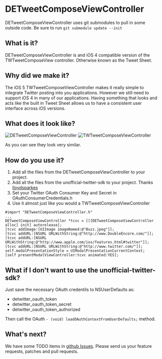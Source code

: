 DETweetComposeViewController
============================

DETweetComposeViewController uses git submodules to pull in some outside code. Be sure to run 
```git submodule update --init```

## What is it?
DETweetComposeViewController is and iOS 4 compatible version of the TWTweetComposeView controller. Otherwise known as the Tweet Sheet.

## Why did we make it?
The iOS 5 TWTweetComposeViewController makes it really simple to integrate Twitter posting into you applications. However we still need to support iOS 4 in many of our applications. Having something that looks and acts like the built in Tweet Sheet allows us to have a consistent user interface across iOS versions.

## What does it look like?
![DETweetComposeViewController](https://github.com/downloads/doubleencore/DETweetComposeViewController/DETweetComposeViewController.png) ![TWTweetComposeViewController](https://github.com/downloads/doubleencore/DETweetComposeViewController/TWTweetComposeViewController.png)

As you can see they look very similar.  
  
## How do you use it?

1. Add all the files from the DETweetComposeViewController to your project.
2. Add all the files from the unofficial-twitter-sdk to your project. Thanks [lloydsparkes](https://github.com/lloydsparkes)
3. Set your Twitter OAuth Consumer Key and Secret in OAuthConsumerCredentials.h
4. Use it almost just like you would a TWTweetComposeViewController

```
#import "DETweetComposeViewController.h"
...
DETweetComposeViewController *tcvc = [[[DETweetComposeViewController alloc] init] autorelease];
[tcvc addImage:[UIImage imageNamed:@"Buzz.jpeg"]];
[tcvc addURL:[NSURL URLWithString:@"http://www.DoubleEncore.com/"]];
[tcvc addURL:[NSURL URLWithString:@"http://www.apple.com/ios/features.html#twitter"]];
[tcvc addURL:[NSURL URLWithString:@"http://www.twitter.com/"]];
self.modalPresentationStyle = UIModalPresentationCurrentContext;
[self presentModalViewController:tcvc animated:YES];
```

## What if I don't want to use the unofficial-twitter-sdk?

Just save the necessary OAuth credentils to NSUserDefaults as:

 * detwitter_oauth_token
 * detwitter_oauth_token_secret
 * detwitter_oauth_token_authorized

Then call the OAuth ```- (void) loadOAuthContextFromUserDefaults;``` method.

## What's next?

We have some TODO items in [github Issues](https://github.com/doubleencore/DETweetComposeViewController/issues). Please send us your feature requests, patches and pull requests.
